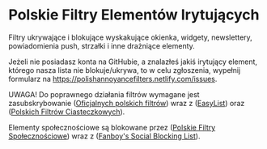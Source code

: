 # Polskie Filtry Elementów Irytujących
Filtry ukrywające i blokujące wyskakujące okienka, widgety, newslettery, powiadomienia push, strzałki i inne drażniące elementy.

Jeżeli nie posiadasz konta na GitHubie, a znalazłeś jakiś irytujący element, którego nasza lista nie blokuje/ukrywa, to w celu zgłoszenia, wypełnij formularz na https://polishannoyancefilters.netlify.com/issues.

UWAGA! Do poprawnego działania filtrów wymagane jest zasubskrybowanie ([Oficjalnych polskich filtrów](https://raw.githubusercontent.com/MajkiIT/polish-ads-filter/master/polish-adblock-filters/adblock.txt)) wraz z ([EasyList](https://easylist.to/easylist/easylist.txt)) oraz ([Polskich Filtrów Ciasteczkowych](https://raw.githubusercontent.com/MajkiIT/polish-ads-filter/master/cookies_filters/adblock_cookies.txt)).

Elementy społecznościowe są blokowane przez ([Polskie Filtry Społecznościowe](https://raw.githubusercontent.com/MajkiIT/polish-ads-filter/master/adblock_social_filters/adblock_social_list.txt)) wraz z ([Fanboy's Social Blocking List](https://easylist-downloads.adblockplus.org/fanboy-social.txt)).
